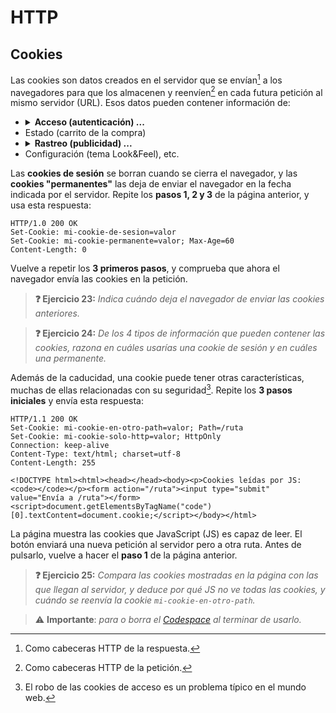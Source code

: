 # HTTP
## Cookies

Las cookies son datos creados en el servidor que se envían[^1] a los navegadores para que los almacenen y reenvíen[^2] en cada futura petición al mismo servidor (URL). Esos datos pueden contener información de:

- <details><summary><strong>Acceso (autenticación) ...</strong></summary><br><object type="image/svg+xml" data="./files/cookies.acceso.svg" width="100%"></object></details>
- Estado (carrito de la compra) 
- <details><summary><strong>Rastreo (publicidad) ...</strong></summary><br><object type="image/svg+xml" data="./files/cookies.rastreo.svg" width="100%"></object></details>
- Configuración (tema Look&Feel), etc.

Las **cookies de sesión** se borran cuando se cierra el navegador, y las **cookies "permanentes"** las deja de enviar el navegador en la fecha indicada por el servidor. Repite los **pasos 1, 2 y 3** de la página anterior, y usa esta respuesta:
```http
HTTP/1.0 200 OK
Set-Cookie: mi-cookie-de-sesion=valor
Set-Cookie: mi-cookie-permanente=valor; Max-Age=60
Content-Length: 0

```
Vuelve a repetir los **3 primeros pasos**, y comprueba que ahora el navegador envía las cookies en la petición. 

> **❓ Ejercicio 23:** _Indica cuándo deja el navegador de enviar las cookies anteriores._

> **❓ Ejercicio 24:** _De los 4 tipos de información que pueden contener las cookies, razona en cuáles usarías una cookie de sesión y en cuáles una permanente._

Además de la caducidad, una cookie puede tener otras características, muchas de ellas relacionadas con su seguridad[^3]. Repite los **3 pasos iniciales** y envía esta respuesta:
```http
HTTP/1.1 200 OK
Set-Cookie: mi-cookie-en-otro-path=valor; Path=/ruta
Set-Cookie: mi-cookie-solo-http=valor; HttpOnly
Connection: keep-alive
Content-Type: text/html; charset=utf-8
Content-Length: 255

<!DOCTYPE html><html><head></head><body><p>Cookies leídas por JS: <code></code></p><form action="/ruta"><input type="submit" value="Envía a /ruta"></form><script>document.getElementsByTagName("code")[0].textContent=document.cookie;</script></body></html>

```
La página muestra las cookies que JavaScript (JS) es capaz de leer. El botón enviará una nueva petición al servidor pero a otra ruta. Antes de pulsarlo, vuelve a hacer el **paso 1** de la página anterior.

> **❓ Ejercicio 25:** _Compara las cookies mostradas en la página con las que llegan al servidor, y deduce por qué JS no ve todas las cookies, y cuándo se reenvía la cookie `mi-cookie-en-otro-path`._

> ⚠️ **Importante**: _para o borra el [Codespace](https://github.com/codespaces) al terminar de usarlo._

[^1]: Como cabeceras HTTP de la respuesta.

[^2]: Como cabeceras HTTP de la petición.

[^3]: El robo de las cookies de acceso es un problema típico en el mundo web.